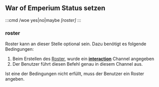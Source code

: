 ## War of Emperium Status setzen
:::cmd
/woe yes|no|maybe _\[roster\]_
:::

### roster
Roster kann an dieser Stelle optional sein. Dazu benötigt es folgende Bedingungen:
 1. Beim Erstellen des [Roster](de/roster/create.md), wurde ein **[interaction](de/roster/create#interaction)** Channel angegeben
 2. Der Benutzer führt diesen Befehl genau in diesem Channel aus.

Ist eine der Bedingungen nicht erfüllt, muss der Benutzer ein Roster angeben.
